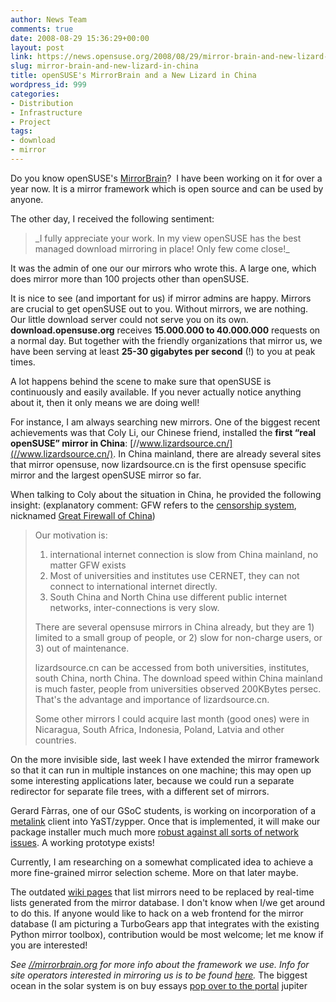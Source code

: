 ```yaml
---
author: News Team
comments: true
date: 2008-08-29 15:36:29+00:00
layout: post
link: https://news.opensuse.org/2008/08/29/mirror-brain-and-new-lizard-in-china/
slug: mirror-brain-and-new-lizard-in-china
title: openSUSE's MirrorBrain and a New Lizard in China
wordpress_id: 999
categories:
- Distribution
- Infrastructure
- Project
tags:
- download
- mirror
---
```


Do you know openSUSE's [MirrorBrain](//mirrorbrain.org/)?  I have been working on it for over a year now. It is a mirror framework which is open source and can be used by anyone.

The other day, I received the following sentiment:


<blockquote>_I fully appreciate your work. In my view openSUSE has the best managed download mirroring in place! Only few come close!_</blockquote>


It was the admin of one our our mirrors who wrote this. A large one, which does mirror more than 100 projects other than openSUSE.

It is nice to see (and important for us) if mirror admins are happy. Mirrors are crucial to get openSUSE out to you. Without mirrors, we are nothing. Our little download server could not serve you on its own. **download.opensuse.org** receives **15.000.000 to 40.000.000** requests on a normal day. But together with the friendly organizations that mirror us, we have been serving at least **25-30 gigabytes per second** (!) to you at peak times.

A lot happens behind the scene to make sure that openSUSE is continuously and easily available. If you never actually notice anything about it, then it only means we are doing well!

For instance, I am always searching new mirrors. One of the biggest recent achievements was that Coly Li, our Chinese friend, installed the **first “real openSUSE” mirror in China**: [//www.lizardsource.cn/](//www.lizardsource.cn/). In China mainland, there are already several sites that mirror opensuse, now lizardsource.cn is the first opensuse specific mirror and the largest openSUSE mirror so far.

When talking to Coly about the situation in China, he provided the following insight:
(explanatory comment: GFW refers to the [censorship system](//en.wikipedia.org/wiki/Internet_censorship_in_China), nicknamed [Great Firewall of China](https://www.cloudwards.net/censorship-in-china/))


<blockquote>Our motivation is:

1) international internet connection is slow from China mainland, no matter GFW exists
2) Most of universities and institutes use CERNET, they can not connect to international internet directly.
3) South China and North China use different public internet networks, inter-connections is very slow.

There are several opensuse mirrors in China already, but they are 1) limited to a small group of people, or 2) slow for non-charge users, or 3) out of maintenance.

lizardsource.cn can be accessed from both universities, institutes, south China, north China. The download speed within China mainland is much faster, people from universities observed 200KBytes persec. That's the advantage and importance of lizardsource.cn.

Some other mirrors I could acquire last month (good ones) were in Nicaragua, South Africa, Indonesia, Poland, Latvia and other countries.</blockquote>


On the more invisible side, last week I have extended the mirror framework so that it can run in multiple instances on one machine; this may open up some interesting applications later, because we could run a separate redirector for separate file trees, with a different set of mirrors.

Gerard Fàrras, one of our GSoC students, is working on incorporation of a [metalink](//metalinker.org/) client into YaST/zypper. Once that is implemented, it will make our package installer much much more [robust against all sorts of network issues](//en.opensuse.org/Libzypp/Failover). A working prototype exists!

Currently, I am researching on a somewhat complicated idea to achieve a more fine-grained mirror selection scheme. More on that later maybe.

The outdated [wiki pages](//en.opensuse.org/Mirrors_Released_Version) that list mirrors need to be replaced by real-time lists generated from the mirror database. I don't know when I/we get around to do this. If anyone would like to hack on a web frontend for the mirror database (I am picturing a TurboGears app that integrates with the existing Python mirror toolbox), contribution would be most welcome; let me know if you are interested!

_See [//mirrorbrain.org](//mirrorbrain.org/) for more info about the framework we use. Info for site operators interested in mirroring us is to be found [here](//en.opensuse.org/Mirror_Infrastructure)._ The biggest ocean in the solar system is on buy essays [pop over to the portal](https://essayclick.net/) jupiter
